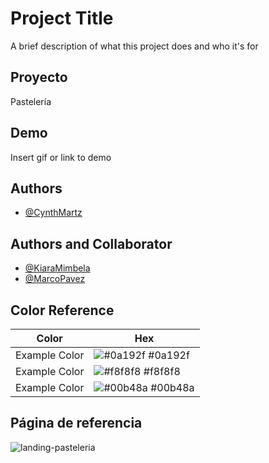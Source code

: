 
# Project Title

A brief description of what this project does and who it's for


##  Proyecto 
Pastelería
## Demo

Insert gif or link to demo


## Authors

- [@CynthMartz](https://github.com/CynthMartz/)

## Authors and Collaborator

- [@KiaraMimbela](https://github.com/KiaraMimbela/)
- [@MarcoPavez](https://github.com/MarcoPavez/)

## Color Reference

| Color             | Hex                                                                |
| ----------------- | ------------------------------------------------------------------ |
| Example Color | ![#0a192f](https://via.placeholder.com/10/0a192f?text=+) #0a192f |
| Example Color | ![#f8f8f8](https://via.placeholder.com/10/f8f8f8?text=+) #f8f8f8 |
| Example Color | ![#00b48a](https://via.placeholder.com/10/00b48a?text=+) #00b48a |


## Página de referencia
![landing-pasteleria](https://user-images.githubusercontent.com/111720722/228354781-55c78c83-6c2e-4266-8853-ffde2c77e0cb.jpeg)
